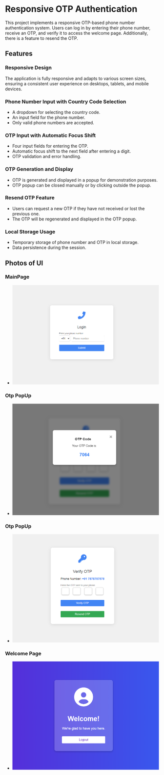 # Responsive OTP Authentication

This project implements a responsive OTP-based phone number authentication system. Users can log in by entering their phone number, receive an OTP, and verify it to access the welcome page. Additionally, there is a feature to resend the OTP.



## Features

### Responsive Design
The application is fully responsive and adapts to various screen sizes, ensuring a consistent user experience on desktops, tablets, and mobile devices.

### Phone Number Input with Country Code Selection
- A dropdown for selecting the country code.
- An input field for the phone number.
- Only valid phone numbers are accepted.

### OTP Input with Automatic Focus Shift
- Four input fields for entering the OTP.
- Automatic focus shift to the next field after entering a digit.
- OTP validation and error handling.

### OTP Generation and Display
- OTP is generated and displayed in a popup for demonstration purposes.
- OTP popup can be closed manually or by clicking outside the popup.

### Resend OTP Feature
- Users can request a new OTP if they have not received or lost the previous one.
- The OTP will be regenerated and displayed in the OTP popup.

### Local Storage Usage
- Temporary storage of phone number and OTP in local storage.
- Data persistence during the session.

## Photos of UI

### MainPage
- ![mainUI](./images/main.png)

### Otp PopUp
- ![popUpUI](./images/otp.png)

### Otp PopUp
- ![OtpUI](./images/mainOtp.png)

### Welcome Page
- ![welcomeUI](./images/welcome.png)


